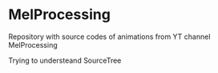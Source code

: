 # MelProcessing
Repository with source codes of animations from YT channel MelProcessing

Trying to understeand SourceTree